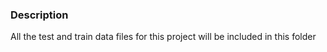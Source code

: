 ### Description ###

All the test and train data files for this project will be included in this folder
